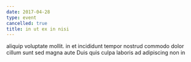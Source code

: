 ```yaml
---
date: 2017-04-28
type: event
cancelled: true
title: in ut ex in nisi
---
```

aliquip voluptate mollit. in et incididunt tempor nostrud commodo dolor cillum sunt sed magna aute Duis quis culpa laboris ad adipiscing non in